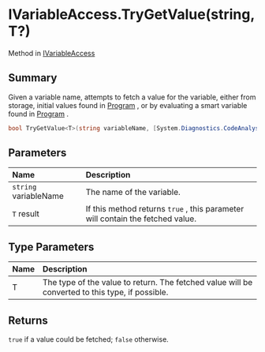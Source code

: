 # IVariableAccess.TryGetValue<T>(string,T?)

Method in [IVariableAccess](/docs/api/csharp/yarn.ivariableaccess.md)

## Summary


Given a variable name, attempts to fetch a value for the variable,
either from storage, initial values found in  <a href="yarn.ivariableaccess.program.md">Program</a> ,
or by evaluating a smart variable found in  <a href="yarn.ivariableaccess.program.md">Program</a> .


```csharp
bool TryGetValue<T>(string variableName, [System.Diagnostics.CodeAnalysis.NotNullWhen(true)] out T? result);
```

## Parameters

|Name|Description|
|:---|:---|
|`string` variableName|The name of the variable.|
|`T` result|If this method returns  <code>true</code> , this parameter will contain the fetched value.|

## Type Parameters

|Name|Description|
|:---|:---|
|T|The type of the value to return. The fetched value will be converted to this type, if possible.|

## Returns

<code>true</code>  if a value could be fetched;  <code>false</code>  otherwise.

